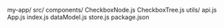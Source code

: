 my-app/
  src/
    components/
      CheckboxNode.js
      CheckboxTree.js
    utils/
      api.js
    App.js
    index.js
    dataModel.js
    store.js
  package.json
